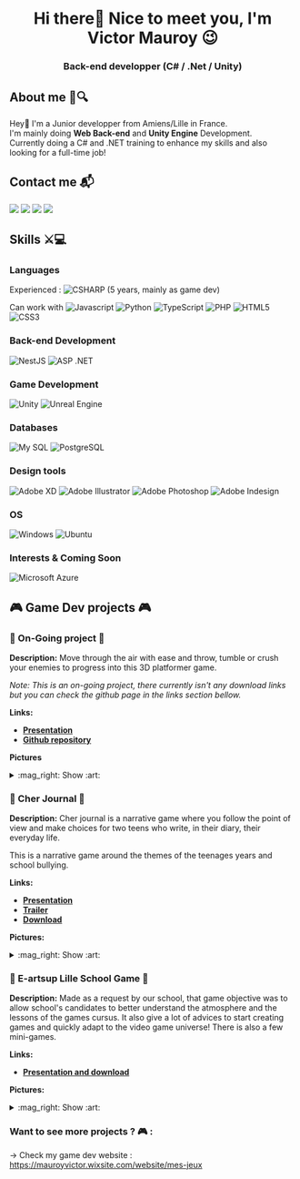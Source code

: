 <h1 align="center">Hi there👋 Nice to meet you, I'm Victor Mauroy 😉</h1>
<h3 align="center"><b>Back-end developper (C# / .Net / Unity)</b></h3>

## About me 📰🔍
Hey🙂 I'm a Junior developper from Amiens/Lille in France. <br>
I'm mainly doing **Web Back-end** and **Unity Engine** Development. <br>
Currently doing a C# and .NET training to enhance my skills and also looking for a full-time job! 

## **Contact me 📬**
<a target="_blank" href="https://www.linkedin.com/in/victor-mauroy-01803a1a5/"><img src="https://img.shields.io/badge/linkedin-%230077B5.svg?&style=for-the-badge&logo=linkedin&logoColor=white" /></a>
<a href="mailto:mauroy.victor@gmail.com"><img src="https://img.shields.io/badge/gmail-%23D14836.svg?&style=for-the-badge&logo=gmail&logoColor=white" /></a>
<a href="https://github.com/VictorMauroy/VictorMauroy/blob/main/CV_VictorMauroy.pdf"><img src="https://img.shields.io/badge/CV%20-%20Resume-ea580f?style=for-the-badge" /></a>
<a href="https://mauroyvictor.wixsite.com/website"><img src="https://img.shields.io/badge/Game_Dev_Portfolio-black?style=for-the-badge&logo=Google-chrome&logoColor=white)" /></a>

## Skills ⚔💻

### Languages 
Experienced : ![CSHARP](https://img.shields.io/badge/C_Sharp-168214.svg?style=flat&logo=csharp&logoColor=white) 
(5 years, mainly as game dev)


Can work with 
![Javascript](https://img.shields.io/badge/javascript-168214.svg?style=flat&logo=javascript&logoColor=white) 
![Python](https://img.shields.io/badge/python-3776AB.svg?style=flat&logo=python&logoColor=white)
![TypeScript](https://img.shields.io/badge/typescript-3178C6.svg?style=flat&logo=typescript&logoColor=white)
![PHP](https://img.shields.io/badge/PHP-777BB4.svg?style=flat&logo=php&logoColor=white)
![HTML5](https://img.shields.io/badge/HTML5-E34F26.svg?style=flat&logo=html5&logoColor=white)
![CSS3](https://img.shields.io/badge/CSS3-1572B6.svg?style=flat&logo=css3&logoColor=white)

### Back-end Development
![NestJS](https://img.shields.io/badge/nestjs-23E0234E.svg?style=for-the-badge&logo=nestjs&logoColor=white)
![ASP .NET](https://img.shields.io/badge/ASP_.NET-512BD4.svg?style=for-the-badge&logo=dotnet&logoColor=white)

### Game Development
![Unity](https://img.shields.io/badge/-Unity-black?style=for-the-badge&logo=unity&logoColor=white)
![Unreal Engine](https://img.shields.io/badge/-Unreal_Engine-0E1128?style=for-the-badge&logo=unrealengine&logoColor=white)

### Databases
![My SQL](https://img.shields.io/badge/-mysql-4479A1?style=for-the-badge&logo=mysql&logoColor=white)
![PostgreSQL](https://img.shields.io/badge/-PostgreSQL-4169E1?style=for-the-badge&logo=postgresql&logoColor=white)

### Design tools
![Adobe XD](https://img.shields.io/badge/-Adobe_XD-FF61F6?style=for-the-badge&logo=adobexd&logoColor=white)
![Adobe Illustrator](https://img.shields.io/badge/-Adobe_Illustrator-FF9A00?style=for-the-badge&logo=adobeillustrator&logoColor=white)
![Adobe Photoshop](https://img.shields.io/badge/-Adobe_Photoshop-31A8FF?style=for-the-badge&logo=adobephotoshop&logoColor=white)
![Adobe Indesign](https://img.shields.io/badge/-Adobe_Indesign-FF3366?style=for-the-badge&logo=adobeindesign&logoColor=white)

### OS 
![Windows](https://img.shields.io/badge/-Windows-0078D6?style=for-the-badge&logo=windows&logoColor=white)
![Ubuntu](https://img.shields.io/badge/-Ubuntu-E95420?style=for-the-badge&logo=ubuntu&logoColor=white)


### Interests & Coming Soon
![Microsoft Azure](https://img.shields.io/badge/-Microsoft_Azure-0078D4?style=for-the-badge&logo=microsoftazure&logoColor=white)

## :video_game: Game Dev projects :video_game:

### :european_castle: On-Going project :construction:
**Description:** 
Move through the air with ease and throw, tumble or crush your enemies to progress into this 3D platformer game.

*Note: This is an on-going project, there currently isn't any download links but you can check the github page in the links section bellow.*

**Links:**
- [**Presentation**](https://mauroyvictor.wixsite.com/website/currentproject)
- [**Github repository**](https://github.com/VictorMauroy/The-Hardest-Dungeon)

**Pictures**
<details>
<summary>:mag_right: Show :art:</summary>
<img src="resources/TheHardestDungeon/MainCharProjectionMode.png" width="320" height="200" alt="Dungeon power" />
<img src="resources/TheHardestDungeon/hardestDungeon_huntsystem.gif" width="320" height="200" alt="Dungeon hunt system" />
<img src="resources/TheHardestDungeon/HardestDungeon_Projection.gif" width="320" height="200" alt="Dungeon enemy control" />
<img src="resources/TheHardestDungeon/hardestDungeon_jumpOnEnemies.gif" width="320" height="200" alt="Dungeon fights" />
</details>

### :book: Cher Journal :orange_book:
**Description:** Cher journal is a narrative game where you follow the point of view and make choices for two teens who write, in their diary, their everyday life.

This is a narrative game around the themes of the teenages years and school bullying.

**Links:** 
- [**Presentation**](https://mauroyvictor.wixsite.com/website/cher-journal) 
- [**Trailer**](https://www.youtube.com/watch?v=xudUMBcEUQ4)
- [**Download**](https://roman-grzegorzewski.itch.io/cher-journal)

**Pictures:**
<details>
<summary>:mag_right: Show :art:</summary>
<img src="resources/CherJournal/CherJournalWilliam.png" width="320" height="200" alt="William Diary" />
<img src="resources/CherJournal/CherJournalAudrey.png" width="320" height="200" alt="Audrey Diary" />
<img src="resources/CherJournal/TurnPagesGIF.gif" width="320" height="200" alt="Game View" />
<img src="resources/CherJournal/CherJournal_Eyes.gif" width="320" height="200" alt="Important Choice" />
</details>

### :office: E-artsup Lille School Game :art:
**Description:**
Made as a request by our school, that game objective was to allow school's candidates to better understand the atmosphere and the lessons of the games cursus. It also give a lot of advices to start creating games and quickly adapt to the video game universe! There is also a few mini-games.

**Links:** 
- [**Presentation and download**](https://mauroyvictor.wixsite.com/website/l-%C3%A9cole-e-artsup-lille)

**Pictures:**
<details>
<summary>:mag_right: Show :art:</summary>
<img src="resources/ProjetEcoleEartGif.gif" width="500" height="300" alt="E-Art game gif" />
</details>

### **Want to see more projects ?** :video_game: :
-> Check my game dev website : https://mauroyvictor.wixsite.com/website/mes-jeux
